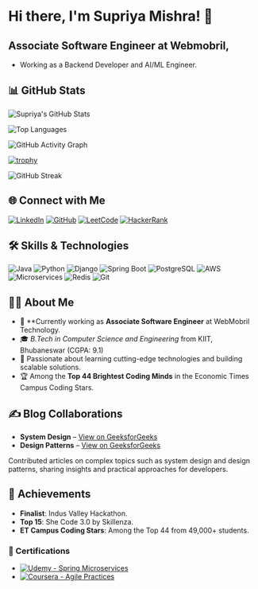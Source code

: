 # Hi there, I'm Supriya Mishra! 👋
## Associate Software Engineer at Webmobril,
* Working as a Backend Developer and AI/ML Engineer.


## 📊 GitHub Stats
![Supriya's GitHub Stats](https://github-readme-stats.vercel.app/api?username=Supu12-ui&show_icons=true&theme=radical)

![Top Languages](https://github-readme-stats.vercel.app/api/top-langs/?username=Supu12-ui&layout=compact&theme=radical)

![GitHub Activity Graph](https://github-readme-activity-graph.cyclic.app/graph?username=Supu12-ui&theme=github)

[![trophy](https://github-profile-trophy.vercel.app/?username=Supu12-ui&theme=darkhub)](https://github.com/ryo-ma/github-profile-trophy)

![GitHub Streak](https://streak-stats.demolab.com?user=Supu12-ui&theme=radical)

## 🌐 Connect with Me
[![LinkedIn](https://img.shields.io/badge/-Supriya%20Mishra-blue?style=flat&logo=Linkedin&logoColor=white)](https://www.linkedin.com/in/supriya-mishra-she-her-a46a7b1b2/)
[![GitHub](https://img.shields.io/badge/-GitHub-181717?style=flat&logo=github&logoColor=white)](https://github.com/Supu12-ui)
[![LeetCode](https://img.shields.io/badge/-LeetCode-orange?style=flat&logo=leetcode&logoColor=white)](https://leetcode.com/u/1928204/)
[![HackerRank](https://img.shields.io/badge/-HackerRank-00EA64?style=flat&logo=hackerrank&logoColor=white)](https://hackerrank.com/supriyam335)


## 🛠️ Skills & Technologies
![Java](https://img.shields.io/badge/-Java-007396?style=flat&logo=java&logoColor=white)
![Python](https://img.shields.io/badge/-Python-3776AB?style=flat&logo=python&logoColor=white)
![Django](https://img.shields.io/badge/-Django-092E20?style=flat&logo=django&logoColor=white)
![Spring Boot](https://img.shields.io/badge/-Spring%20Boot-6DB33F?style=flat&logo=spring&logoColor=white)
![PostgreSQL](https://img.shields.io/badge/-PostgreSQL-4169E1?style=flat&logo=postgresql&logoColor=white)
![AWS](https://img.shields.io/badge/-AWS-232F3E?style=flat&logo=amazon-aws&logoColor=white)
![Microservices](https://img.shields.io/badge/-Microservices-brightgreen?style=flat)
![Redis](https://img.shields.io/badge/-Redis-DC382D?style=flat&logo=redis&logoColor=white)
![Git](https://img.shields.io/badge/-Git-F05032?style=flat&logo=git&logoColor=white)

## 👩‍💻 About Me

- 🔭 **Currently working as **Associate Software Engineer** at WebMobril Technology.
- 🎓 *B.Tech in Computer Science and Engineering* from KIIT, Bhubaneswar (CGPA: 9.1)
- 🌱 Passionate about learning cutting-edge technologies and building scalable solutions.
- 🏆 Among the **Top 44 Brightest Coding Minds** in the Economic Times Campus Coding Stars.

## ✍️ Blog Collaborations
- **System Design** – [View on GeeksforGeeks](https://www.geeksforgeeks.org/user/supriyami26p4/contributions/?itm_source=geeksforgeeks&itm_medium=article_author&itm_campaign=auth_user)
- **Design Patterns** – [View on GeeksforGeeks](https://www.geeksforgeeks.org/user/supriyami26p4/contributions/?itm_source=geeksforgeeks&itm_medium=article_author&itm_campaign=auth_user)

Contributed articles on complex topics such as system design and design patterns, sharing insights and practical approaches for developers.

## 🌟 Achievements
- **Finalist**: Indus Valley Hackathon.
- **Top 15**: She Code 3.0 by Skillenza.
- **ET Campus Coding Stars**: Among the Top 44 from 49,000+ students.

### 📜 Certifications
- [![Udemy - Spring Microservices](https://img.shields.io/badge/-Udemy%20Course%20Spring%20Microservices-blue?style=flat)](#)
- [![Coursera - Agile Practices](https://img.shields.io/badge/-Coursera%20Software%20Processes-orange?style=flat)](#)

